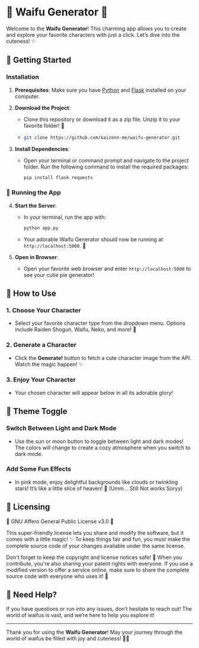# 🌸 Waifu Generator 🌸

Welcome to the **Waifu Generator**! This charming app allows you to create and explore your favorite characters with just a click. Let’s dive into the cuteness! ✨

## 🌈 Getting Started

### Installation

1. **Prerequisites**: Make sure you have [Python](https://www.python.org/downloads/) and [Flask](https://flask.palletsprojects.com/en/2.0.x/installation/) installed on your computer.
   
2. **Download the Project**: 
   - Clone this repository or download it as a zip file. Unzip it to your favorite folder! 🌟
   - ```bash
     git clone https://github.com/kaizenn-me/waifu-generator.git
     ```

3. **Install Dependencies**: 
   - Open your terminal or command prompt and navigate to the project folder. Run the following command to install the required packages:
     ```bash
     pip install flask requests
     ```

### 🐾 Running the App

4. **Start the Server**: 
   - In your terminal, run the app with:
     ```bash
     python app.py
     ```
   - Your adorable Waifu Generator should now be running at `http://localhost:5000`. 🎉

5. **Open in Browser**: 
   - Open your favorite web browser and enter `http://localhost:5000` to see your cutie pie generator!

## 🌟 How to Use

### 1. Choose Your Character
- Select your favorite character type from the dropdown menu. Options include Raiden Shogun, Waifu, Neko, and more! 💖

### 2. Generate a Character
- Click the **Generate!** button to fetch a cute character image from the API. Watch the magic happen! ✨

### 3. Enjoy Your Character
- Your chosen character will appear below in all its adorable glory! 

## 🌙 Theme Toggle

### Switch Between Light and Dark Mode
- Use the sun or moon button to toggle between light and dark modes! The colors will change to create a cozy atmosphere when you switch to dark mode. 

### Add Some Fun Effects
- In pink mode, enjoy delightful backgrounds like clouds or twinkling stars! It’s like a little slice of heaven! 🌌 (Umm... Still Not works Soryy)

## 📝 Licensing
🌟 GNU Affero General Public License v3.0 🌟

This super-friendly license lets you share and modify the software, but it comes with a little magic! ✨ To keep things fair and fun, you must make the complete source code of your changes available under the same license.

Don't forget to keep the copyright and license notices safe! 📝 When you contribute, you're also sharing your patent rights with everyone. If you use a modified version to offer a service online, make sure to share the complete source code with everyone who uses it! 🌈

## 💌 Need Help?

If you have questions or run into any issues, don’t hesitate to reach out! The world of waifus is vast, and we’re here to help you explore it! 

---

Thank you for using the **Waifu Generator**! May your journey through the world of waifus be filled with joy and cuteness! 🎊💕

